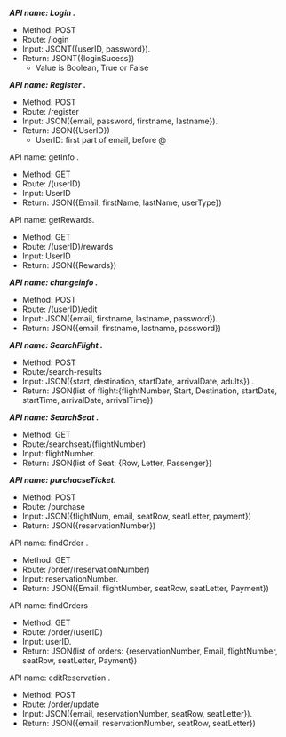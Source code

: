 **_API name: Login ._**
  * Method: POST
  * Route: /login
  * Input: JSONT({userID, password}). 
  * Return: JSONT({loginSucess})
    * Value is Boolean, True or False

**_API name: Register ._** 
  * Method: POST
  * Route: /register
  * Input: JSON({email, password, firstname, lastname}). 
  * Return: JSON({UserID})
    * UserID: first part of email, before @ 

API name: getInfo .
  * Method: GET
  * Route: /(userID)
  * Input: UserID
  * Return: JSON({Email, firstName, lastName, userType})

API name: getRewards.
  * Method: GET
  * Route: /(userID)/rewards
  * Input: UserID
  * Return: JSON({Rewards})

**_API name: changeinfo ._**
  * Method: POST
  * Route: /(userID)/edit
  * Input: JSON({email, firstname, lastname, password}). 
  * Return: JSON({email, firstname, lastname, password})

**_API name: SearchFlight ._**
  * Method: POST
  * Route:/search-results
  * Input: JSON({start, destination, startDate, arrivalDate, adults}) .
  * Return: JSON(list of flight:{flightNumber, Start, Destination, startDate, startTime, arrivalDate, arrivalTime})
  
**_API name: SearchSeat ._**
  * Method: GET
  * Route:/searchseat/(flightNumber)
  * Input: flightNumber. 
  * Return: JSON(list of Seat: {Row, Letter, Passenger})

**_API name: purchacseTicket._** 
  * Method: POST
  * Route: /purchase
  * Input: JSON({flightNum, email, seatRow, seatLetter, payment})
  * Return: JSON({reservationNumber})

API name: findOrder . 
  * Method: GET
  * Route: /order/(reservationNumber)
  * Input: reservationNumber. 
  * Return: JSON({Email, flightNumber, seatRow, seatLetter, Payment})
  
API name: findOrders . 
  * Method: GET
  * Route: /order/(userID)
  * Input: userID. 
  * Return: JSON(list of orders: {reservationNumber, Email, flightNumber, seatRow, seatLetter, Payment})

API name: editReservation . 
  * Method: POST
  * Route: /order/update
  * Input: JSON({email, reservationNumber, seatRow, seatLetter}). 
  * Return: JSON({email, reservationNumber, seatRow, seatLetter})








